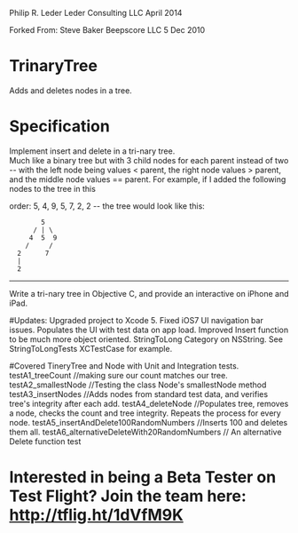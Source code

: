 Philip R. Leder Leder Consulting LLC April 2014

Forked From:
Steve Baker Beepscore LLC 5 Dec 2010

# TrinaryTree
Adds and deletes nodes in a tree.

# Specification
Implement insert and delete in a tri-nary tree.  
Much like a binary tree but with 3 child nodes for each parent instead of two -- with the left node being values < parent, the right node values > parent, and the middle node values == parent.  For example, if I added the following nodes to the tree in this

order:  5, 4, 9, 5, 7, 2, 2 --  the tree would look like this:

            5
          / | \
         4  5  9
        /     /
      2      7
      |
      2

---
Write a tri-nary tree in Objective C, and provide an interactive on iPhone and iPad.

#Updates:
    Upgraded project to Xcode 5.
    Fixed iOS7 UI navigation bar issues.
    Populates the UI with test data on app load.
    Improved Insert function to be much more object oriented.
    StringToLong Category on NSString.  See StringToLongTests XCTestCase for example.

#Covered TineryTree and Node with Unit and Integration tests.
    testA1_treeCount     //making sure our count matches our tree.
    testA2_smallestNode  //Testing the class Node's smallestNode method
    testA3_insertNodes   //Adds nodes from standard test data, and verifies tree's integrity after each add.
    testA4_deleteNode    //Populates tree, removes a node, checks the count and tree integrity.  Repeats the process for every node.
    testA5_insertAndDelete100RandomNumbers //Inserts 100 and deletes them all.
    testA6_alternativeDeleteWith20RandomNumbers // An alternative Delete function test
    
# Interested in being a Beta Tester on Test Flight?  Join the team here: http://tflig.ht/1dVfM9K